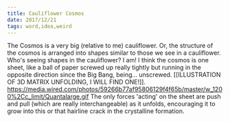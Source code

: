 ```yaml
---
title: Cauliflower Cosmos
date: 2017/12/21
tags: word,idea,weird
---
```


The Cosmos is a very big (relative to me) cauliflower. Or, the structure of the cosmos is arranged into shapes similar to those we see in a cauliflower. Who's seeing shapes in the cauliflower? I am! I think the cosmos is one sheet, like a ball of paper screwed up really tightly but running in the opposite direction since the Big Bang, being... unscrewed. [[ILLUSTRATION OF 3D MATRIX UNFOLDING, I WILL FIND ONE!]]. https://media.wired.com/photos/59266b77af95806129f4f65b/master/w_1200%2Cc_limit/Quantalarge.gif The only forces 'acting' on the sheet are push and pull (which are really interchangeable) as it unfolds, encouraging it to grow into this or that hairline crack in the crystalline formation.

